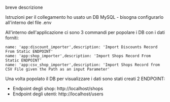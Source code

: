 breve descrizione

Istruzioni per il collegamento
ho usato un DB MySQL - bisogna configurarlo all'interno del file .env 

All'interno dell'applicazione ci sono 3 commandi per popolare i DB con i dati forniti:

    name: 'app:discount_importer',description: 'Import Discounts Record From Static ENDPOINT'
    name: 'app:shop_importer',description: 'Import Shops Record From Static ENDPOINT'
    name: 'app:csv_shop_importer',description: 'Import Shops Record from CSV File given the Path as an input Parameter'

Una volta popolato il DB per visualizzare i dati sono stati creati 2  ENDPOINT:

- Endpoint degli shop: http://localhost/shops
- Endpoint degli utenti: http://localhost/users